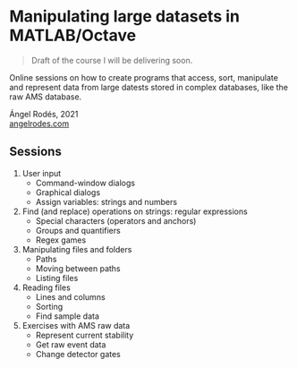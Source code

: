 # Manipulating large datasets in MATLAB/Octave

> Draft of the course I will be delivering soon.

Online sessions on how to create programs that access, sort, manipulate and represent data from large datests stored in complex databases, like the raw AMS database. 

Ángel Rodés, 2021 \
[angelrodes.com](https://angelrodes.wordpress.com/)

## Sessions

1. User input
    * Command-window dialogs
    * Graphical dialogs
    * Assign variables: strings and numbers
2. Find (and replace) operations on strings: regular expressions
    * Special characters (operators and anchors)
    * Groups and quantifiers
    * Regex games
3. Manipulating files and folders
    * Paths
    * Moving between paths
    * Listing files
5. Reading files
    * Lines and columns
    * Sorting
    * Find sample data
6. Exercises with AMS raw data
    * Represent current stability
    * Get raw event data
    * Change detector gates

<!--
* [Plotting georeferenced data]
-->

